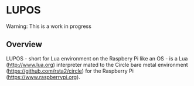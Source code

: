 # LUPOS

Warning: This is a work in progress

## Overview
LUPOS - short for Lua environment on the Raspbery Pi like an OS - is 
a Lua (http://www.lua.org) interpreter mated to the Circle 
bare metal environment (https://github.com/rsta2/circle) 
for the Raspberry Pi (https://www.raspberrypi.org).


